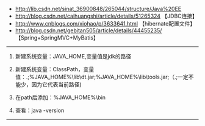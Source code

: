 * http://lib.csdn.net/sinat_36900848/265044/structure/Java%20EE
* http://blog.csdn.net/caihuangshi/article/details/51265324 【JDBC连接】
* http://www.cnblogs.com/xiohao/p/3633641.html 【hibernate配置文件】
* http://blog.csdn.net/gebitan505/article/details/44455235/ 【Spring+SpringMVC+MyBatis】

***

1. 新建系统变量：JAVA_HOME,变量值是jdk的路径

2. 新建系统变量：ClassPath，变量值：.;%JAVA_HOME%\lib\dt.jar;%JAVA_HOME%\lib\tools.jar;（.;一定不能少，因为它代表当前路径)

3. 在path后添加：%JAVA_HOME%\bin

4. 查看：java -version

***
